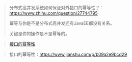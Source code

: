 > 分布式高并发系统如何保证对外接口的幂等性？：https://www.zhihu.com/question/27744795
>
> 幂等与你是不是分布式高并发还有JavaEE都没有关系。
>
> 关键是你的操作是不是幂等的。

> [接口的幂等性](https://www.cnblogs.com/huaixiaonian/p/9577567.html)

> 接口的幂等性：https://www.jianshu.com/p/b09a2e9bcd29

